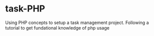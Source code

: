 # task-PHP
Using PHP concepts to setup a task management project. Following a tutorial to get fundational knowledge of php usage
